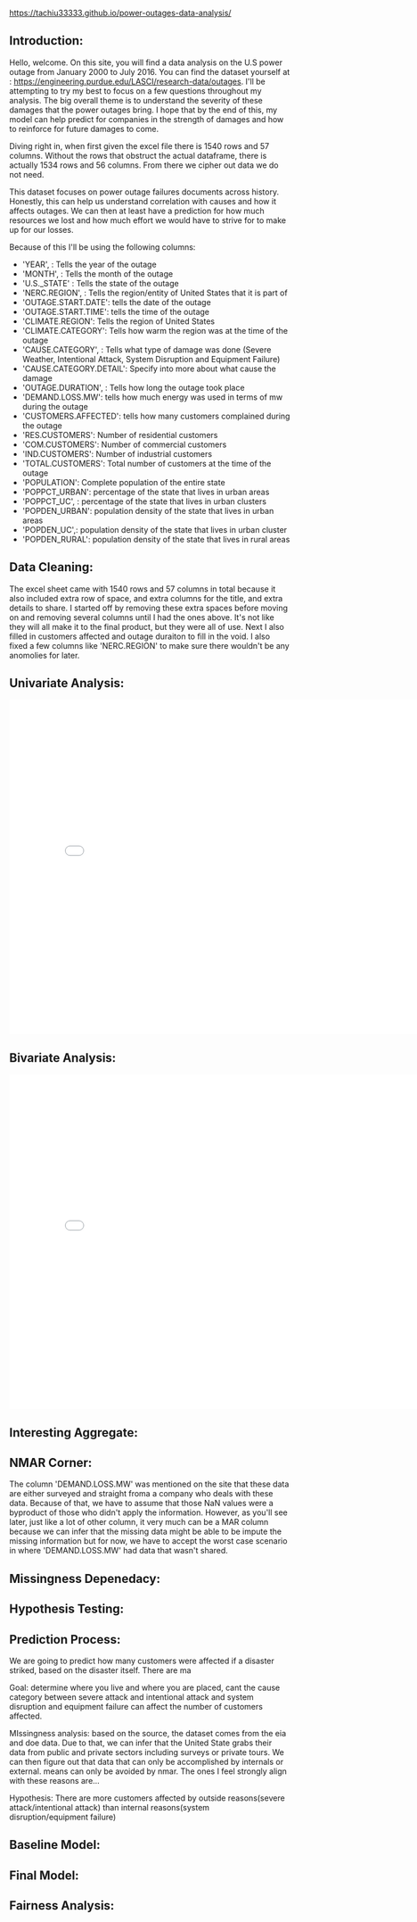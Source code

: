 
https://tachiu33333.github.io/power-outages-data-analysis/

## **Introduction:** ##

Hello, welcome. On this site, you will find a data analysis on the U.S power outage from January 2000 to July 2016. You can find the dataset yourself at : https://engineering.purdue.edu/LASCI/research-data/outages. I'll be attempting to try my best to focus on a few questions throughout my analysis. The big overall theme is to understand the severity of these damages that the power outages bring. I hope that by the end of this, my model can help predict for companies in the strength of damages and how to reinforce for future damages to come.

Diving right in, when first given the excel file there is 1540 rows and 57 columns. Without the rows that obstruct the actual dataframe, there is actually 1534 rows and 56 columns. From there we cipher out data we do not need.

This dataset focuses on power outage failures documents across history.
Honestly, this can help us understand correlation with causes and how it affects outages. We can then at least have a prediction for how much resources we lost and how much effort we would have to strive for to make up for our losses.

Because of this I'll be using the following columns:

* 'YEAR', : Tells the year of the outage
* 'MONTH', : Tells the month of the outage
* 'U.S._STATE' : Tells the state of the outage
* 'NERC.REGION', : Tells the region/entity of United States that it is part of
* 'OUTAGE.START.DATE': tells the date of the outage
* 'OUTAGE.START.TIME': tells the time of the outage
* 'CLIMATE.REGION': Tells the region of United States
* 'CLIMATE.CATEGORY': Tells how warm the region was at the time of the outage
* 'CAUSE.CATEGORY', : Tells what type of damage was done (Severe Weather, Intentional Attack, System Disruption and Equipment Failure)
* 'CAUSE.CATEGORY.DETAIL': Specify into more about what cause the damage
* 'OUTAGE.DURATION', : Tells how long the outage took place
* 'DEMAND.LOSS.MW': tells how much energy was used in terms of mw during the outage
* 'CUSTOMERS.AFFECTED': tells how many customers complained during the outage
* 'RES.CUSTOMERS': Number of residential customers
* 'COM.CUSTOMERS': Number of commercial customers
* 'IND.CUSTOMERS': Number of industrial customers
* 'TOTAL.CUSTOMERS': Total number of customers at the time of the outage
* 'POPULATION': Complete population of the entire state
* 'POPPCT_URBAN': percentage of the state that lives in urban areas
* 'POPPCT_UC', : percentage of the state that lives in urban clusters
* 'POPDEN_URBAN': population density of the state that lives in urban areas
* 'POPDEN_UC',: population density of the state that lives in urban cluster
* 'POPDEN_RURAL': population density of the state that lives in rural areas


## Data Cleaning: ##
The excel sheet came with 1540 rows and 57 columns in total because it also included extra row of space, and extra columns for the title, and extra details to share. I started off by removing these extra spaces before moving on and removing several columns until I had the ones above. It's not like they will all make it to the final product, but they were all of use. Next I also filled in customers affected and outage duraiton to fill in the void. I also fixed a few columns like 'NERC.REGION' to make sure there wouldn't be any anomolies for later.


## Univariate Analysis: ##

<iframe
  src="Asset/frequency-cause.html"
  width="800"
  height="600"
  frameborder="0"
></iframe>


## Bivariate Analysis: ##
<iframe
  src="Asset/customer_pop.html"
  width="800"
  height="600"
  frameborder="0"
></iframe>

## Interesting Aggregate: ##



## NMAR Corner: ##
The column 'DEMAND.LOSS.MW' was mentioned on the site that these data are either surveyed and straight froma a company who deals with these data. Because of that, we have to assume that those NaN values were a byproduct of those who didn't apply the information. However, as you'll see later, just like a lot of other column, it very much can be a MAR column because we can infer that the missing data might be able to be impute the missing information but for now, we have to accept the worst case scenario in where 'DEMAND.LOSS.MW' had data that wasn't shared.


## Missingness Depenedacy: ##




## Hypothesis Testing: ##




## Prediction Process: ##
We are going to predict how many customers were affected if a disaster striked, based on the disaster itself.
There are ma



Goal:
determine where you live and where you are placed, cant the cause category between severe attack and intentional attack and system disruption and equipment failure can affect the number of customers affected.

MIssingness analysis:
based on the source, the dataset comes from the eia and doe data. Due to that, we can infer that the United State grabs their data from public and private sectors including surveys or private tours. We can then figure out that data that can only be accomplished by internals or external. means can only be avoided by nmar. The ones I feel strongly align with these reasons are...

Hypothesis:
There are more customers affected by outside reasons(severe attack/intentional attack) than internal reasons(system disruption/equipment failure)



## Baseline Model: ##


## Final Model: ##




## Fairness Analysis: ##